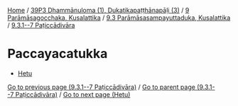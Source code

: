 
[Home](/) / [39P3 Dhammānuloma (1), Dukatikapaṭṭhānapāḷi (3)](../../../../39P3.md) / [9 Parāmāsagocchaka, Kusalattika](../../../9.md) / [9.3 Parāmāsasampayuttaduka, Kusalattika](../../9.3.md) / [9.3.1--7 Paṭiccādivāra](../9.3.1--7.md)

# Paccayacatukka

* [Hetu](Paccayacatukka/Hetu.md)

[Go to previous page (9.3.1--7 Paṭiccādivāra)](../9.3.1--7.md) / [Go to parent page (9.3.1--7 Paṭiccādivāra)](../9.3.1--7.md) / [Go to next page (Hetu)](Paccayacatukka/Hetu.md)


